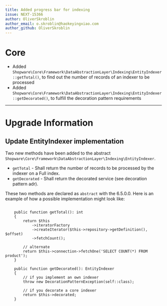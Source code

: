 ```yaml
---
title: Added progress bar for indexing
issue: NEXT-15366
author: OliverSkroblin
author_email: o.skroblin@haokeyingxiao.com 
author_github: OliverSkroblin
---
```

# Core
* Added `Shopware\Core\Framework\DataAbstractionLayer\Indexing\EntityIndexer::getTotal()`, to find out the number of records of an indexer to be processed
* Added `Shopware\Core\Framework\DataAbstractionLayer\Indexing\EntityIndexer::getDecorated()`, to fulfill the decoration pattern requirements 
___
# Upgrade Information
## Update EntityIndexer implementation
Two new methods have been added to the abstract `Shopware\Core\Framework\DataAbstractionLayer\Indexing\EntityIndexer`.
* `getTotal` - Shall return the number of records to be processed by the indexer on a Full index.
* `getDecorated` - Shall return the decorated service (see decoration pattern adr).

These two methods are declared as `abstract` with the 6.5.0.0. Here is an example of how a possible implementation might look like:
```

    public function getTotal(): int
    {
        return $this
            ->iteratorFactory
            ->createIterator($this->repository->getDefinition(), $offset)
            ->fetchCount();
        
        // alternate    
        return $this->connection->fetchOne('SELECT COUNT(*) FROM product');
    }

    public function getDecorated(): EntityIndexer
    {
        // if you implement an own indexer
        throw new DecorationPatternException(self::class);
        
        // if you decorate a core indexer
        return $this->decorated;
    }

```
